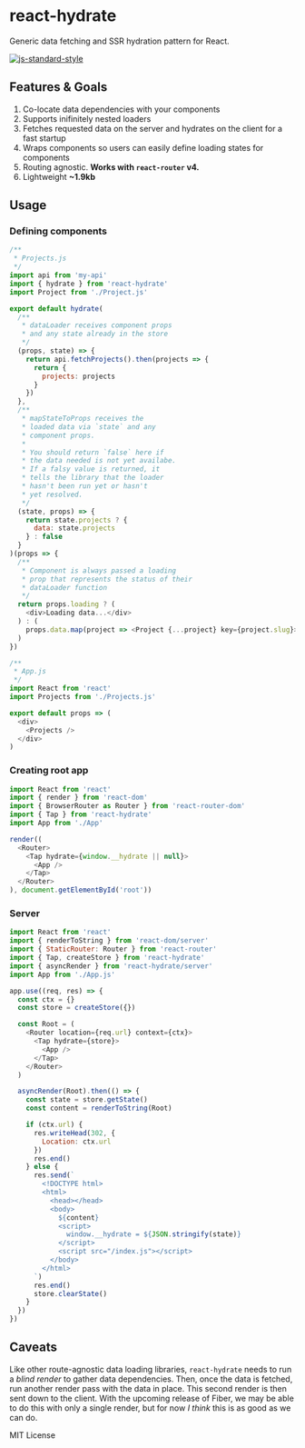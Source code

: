 # react-hydrate
Generic data fetching and SSR hydration pattern for React.

[![js-standard-style](https://cdn.rawgit.com/feross/standard/master/badge.svg)](http://standardjs.com)

## Features & Goals
1. Co-locate data dependencies with your components
2. Supports inifinitely nested loaders
3. Fetches requested data on the server and hydrates on the client for a fast startup
4. Wraps components so users can easily define loading states for components
5. Routing agnostic. **Works with `react-router` v4.**
6. Lightweight **~1.9kb**

## Usage
### Defining components
```javascript
/**
 * Projects.js
 */
import api from 'my-api'
import { hydrate } from 'react-hydrate'
import Project from './Project.js'

export default hydrate(
  /**
   * dataLoader receives component props
   * and any state already in the store
   */
  (props, state) => {
    return api.fetchProjects().then(projects => {
      return {
        projects: projects
      }
    })
  },
  /**
   * mapStateToProps receives the
   * loaded data via `state` and any
   * component props.
   *
   * You should return `false` here if 
   * the data needed is not yet availabe.
   * If a falsy value is returned, it
   * tells the library that the loader
   * hasn't been run yet or hasn't
   * yet resolved.
   */
  (state, props) => {
    return state.projects ? {
      data: state.projects
    } : false
  }
)(props => {
  /**
   * Component is always passed a loading
   * prop that represents the status of their
   * dataLoader function
   */
  return props.loading ? (
    <div>Loading data...</div>
  ) : (
    props.data.map(project => <Project {...project} key={project.slug}>)
  )
})
```

```javascript
/**
 * App.js
 */
import React from 'react'
import Projects from './Projects.js'

export default props => (
  <div>
    <Projects />
  </div>
)
```

### Creating root app
```javascript
import React from 'react'
import { render } from 'react-dom'
import { BrowserRouter as Router } from 'react-router-dom'
import { Tap } from 'react-hydrate'
import App from './App'

render((
  <Router>
    <Tap hydrate={window.__hydrate || null}>
      <App />
    </Tap>
  </Router>
), document.getElementById('root'))
```

### Server
```javascript
import React from 'react'
import { renderToString } from 'react-dom/server'
import { StaticRouter: Router } from 'react-router'
import { Tap, createStore } from 'react-hydrate'
import { asyncRender } from 'react-hydrate/server'
import App from './App.js'

app.use((req, res) => {
  const ctx = {}
  const store = createStore({})

  const Root = (
    <Router location={req.url} context={ctx}>
      <Tap hydrate={store}>
        <App />
      </Tap>
    </Router>
  )

  asyncRender(Root).then(() => {
    const state = store.getState()
    const content = renderToString(Root)

    if (ctx.url) {
      res.writeHead(302, {
        Location: ctx.url
      })
      res.end()
    } else {
      res.send(`
        <!DOCTYPE html>
        <html>
          <head></head>
          <body>
            ${content}
            <script>
              window.__hydrate = ${JSON.stringify(state)}
            </script>
            <script src="/index.js"></script>
          </body>
        </html>
      `)
      res.end()
      store.clearState()
    }
  })
})
```

## Caveats
Like other route-agnostic data loading libraries, `react-hydrate` needs to run a *blind render* to gather data dependencies. Then, once the data is fetched, run another render pass with the data in place. This second render is then sent down to the client. With the upcoming release of Fiber, we may be able to do this with only a single render, but for now *I think* this is as good as we can do.

MIT License
